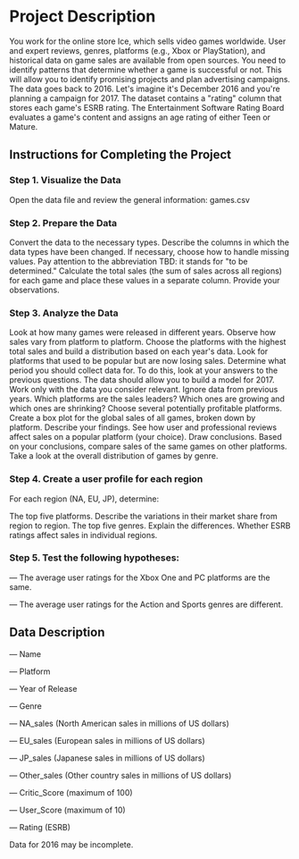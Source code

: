 # Project Description
You work for the online store Ice, which sells video games worldwide. User and expert reviews, genres, platforms (e.g., Xbox or PlayStation), and historical data on game sales are available from open sources. You need to identify patterns that determine whether a game is successful or not. This will allow you to identify promising projects and plan advertising campaigns.
The data goes back to 2016. Let's imagine it's December 2016 and you're planning a campaign for 2017.
The dataset contains a "rating" column that stores each game's ESRB rating. The Entertainment Software Rating Board evaluates a game's content and assigns an age rating of either Teen or Mature.

## Instructions for Completing the Project
### Step 1. Visualize the Data

Open the data file and review the general information: games.csv

### Step 2. Prepare the Data

Convert the data to the necessary types.
Describe the columns in which the data types have been changed.
If necessary, choose how to handle missing values.
Pay attention to the abbreviation TBD: it stands for "to be determined."
Calculate the total sales (the sum of sales across all regions) for each game and place these values ​​in a separate column.
Provide your observations.

### Step 3. Analyze the Data

Look at how many games were released in different years.
Observe how sales vary from platform to platform. Choose the platforms with the highest total sales and build a distribution based on each year's data. Look for platforms that used to be popular but are now losing sales.
Determine what period you should collect data for. To do this, look at your answers to the previous questions. The data should allow you to build a model for 2017.
Work only with the data you consider relevant. Ignore data from previous years.
Which platforms are the sales leaders? Which ones are growing and which ones are shrinking? Choose several potentially profitable platforms.
Create a box plot for the global sales of all games, broken down by platform. Describe your findings.
See how user and professional reviews affect sales on a popular platform (your choice). Draw conclusions.
Based on your conclusions, compare sales of the same games on other platforms.
Take a look at the overall distribution of games by genre.

### Step 4. Create a user profile for each region

For each region (NA, EU, JP), determine:

The top five platforms. Describe the variations in their market share from region to region.
The top five genres. Explain the differences.
Whether ESRB ratings affect sales in individual regions.

### Step 5. Test the following hypotheses:

— The average user ratings for the Xbox One and PC platforms are the same.

— The average user ratings for the Action and Sports genres are different.

## Data Description

— Name

— Platform

— Year of Release

— Genre

— NA_sales (North American sales in millions of US dollars)

— EU_sales (European sales in millions of US dollars)

— JP_sales (Japanese sales in millions of US dollars)

— Other_sales (Other country sales in millions of US dollars)

— Critic_Score (maximum of 100)

— User_Score (maximum of 10)

— Rating (ESRB)

Data for 2016 may be incomplete.
